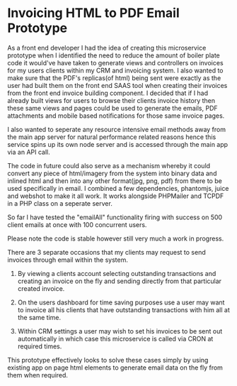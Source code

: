 Invoicing HTML to PDF Email Prototype
=====================================
As a front end developer I had the idea of creating this microservice prototype when I identified the need to reduce the amount of boiler plate code it would've have taken to generate views and controllers on invoices for my users clients within my CRM and invoicing system. I also wanted to make sure that the PDF's replicas(of html) being sent were exactly as the user had built them on the front end SAAS tool when creating their invoices from the front end invoice building component. I decided that if I had already built views for users to browse their clients invoice history then these same views and pages could be used to generate the emails, PDF attachments and mobile based notifications for those same invoice pages.

I also wanted to seperate any resource intensive email methods away from the main app server for natural performance related reasons hence this service spins up its own node server and is accessed through the main app via an API call.
	
The code in future could also serve as a mechanism whereby it could convert any piece of html/imagery from the system into binary data and inlined html and then into any other format(jpg, png, pdf) from there to be used specifically in email.
I combined a few dependencies, phantomjs, juice and webshot to make it all work. It works alongside PHPMailer and TCPDF in a PHP class on a seperate server.

So far I have tested the "emailAll" functionality firing with success on 500 client emails at once with 100 concurrent users. 

Please note the code is stable however still very much a work in progress.
	
There are 3 separate occasions that my clients may request to send invoices through email within the system.
	
1) By viewing a clients account selecting outstanding transactions and creating an invoice on the fly and sending directly from that particular created invoice.

2) On the users dashboard for time saving purposes use a user may want to invoice all his clients that have outstanding transactions with him all at the same time.

3) Within CRM settings a user may wish to set his invoices to be sent out automatically in which case this microservice is called via CRON at required times.


This prototype effectively looks to solve these cases simply by using existing app on page html elements to generate email data on the fly from them when required.
